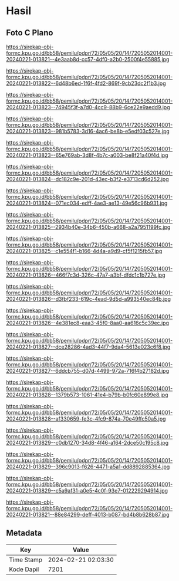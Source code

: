 # Hasil

## Foto C Plano

https://sirekap-obj-formc.kpu.go.id/bb58/pemilu/pdpr/72/05/05/20/14/7205052014001-20240221-013821--4e3aab8d-cc57-4df0-a2b0-2500f4e55885.jpg

https://sirekap-obj-formc.kpu.go.id/bb58/pemilu/pdpr/72/05/05/20/14/7205052014001-20240221-013822--6d48b6ed-1f6f-4fd2-869f-9cb23dc2f1b3.jpg

https://sirekap-obj-formc.kpu.go.id/bb58/pemilu/pdpr/72/05/05/20/14/7205052014001-20240221-013823--74945f3f-a7d0-4cc9-88b9-6ce22e9aedd9.jpg

https://sirekap-obj-formc.kpu.go.id/bb58/pemilu/pdpr/72/05/05/20/14/7205052014001-20240221-013823--981b5783-3d16-4ac6-be8b-e5edf03c527e.jpg

https://sirekap-obj-formc.kpu.go.id/bb58/pemilu/pdpr/72/05/05/20/14/7205052014001-20240221-013823--65e769ab-3d8f-4b7c-a003-be8f21a40f4d.jpg

https://sirekap-obj-formc.kpu.go.id/bb58/pemilu/pdpr/72/05/05/20/14/7205052014001-20240221-013824--dc182c9e-201d-43ec-b3f2-e3713cd6d252.jpg

https://sirekap-obj-formc.kpu.go.id/bb58/pemilu/pdpr/72/05/05/20/14/7205052014001-20240221-013824--071ec034-edff-4ae3-ae13-49e56c96b931.jpg

https://sirekap-obj-formc.kpu.go.id/bb58/pemilu/pdpr/72/05/05/20/14/7205052014001-20240221-013825--2934b40e-34b6-450b-a668-a2a7951199fc.jpg

https://sirekap-obj-formc.kpu.go.id/bb58/pemilu/pdpr/72/05/05/20/14/7205052014001-20240221-013825--c1e554f1-b166-4d4a-a9d9-cf5f1215fb57.jpg

https://sirekap-obj-formc.kpu.go.id/bb58/pemilu/pdpr/72/05/05/20/14/7205052014001-20240221-013826--466f7c3d-326c-47a7-a3bf-dfdc1c1b727e.jpg

https://sirekap-obj-formc.kpu.go.id/bb58/pemilu/pdpr/72/05/05/20/14/7205052014001-20240221-013826--d3fbf233-619c-4ead-9d5d-a993540ec84b.jpg

https://sirekap-obj-formc.kpu.go.id/bb58/pemilu/pdpr/72/05/05/20/14/7205052014001-20240221-013826--4e381ec8-eaa3-45f0-8aa0-aa616c5c39ec.jpg

https://sirekap-obj-formc.kpu.go.id/bb58/pemilu/pdpr/72/05/05/20/14/7205052014001-20240221-013827--dce28286-4ad3-44f7-9da4-5613e023c6f8.jpg

https://sirekap-obj-formc.kpu.go.id/bb58/pemilu/pdpr/72/05/05/20/14/7205052014001-20240221-013827--6ddcb755-d07d-4499-972a-716f4b27182d.jpg

https://sirekap-obj-formc.kpu.go.id/bb58/pemilu/pdpr/72/05/05/20/14/7205052014001-20240221-013828--1379b573-1061-41e4-b79b-b0fc60e899e8.jpg

https://sirekap-obj-formc.kpu.go.id/bb58/pemilu/pdpr/72/05/05/20/14/7205052014001-20240221-013828--af330659-fe3c-4fc9-874a-70e49ffc50a5.jpg

https://sirekap-obj-formc.kpu.go.id/bb58/pemilu/pdpr/72/05/05/20/14/7205052014001-20240221-013829--c0db1270-34d8-4f46-a164-2dce50c195c8.jpg

https://sirekap-obj-formc.kpu.go.id/bb58/pemilu/pdpr/72/05/05/20/14/7205052014001-20240221-013829--396c9013-f626-4471-a5a1-dd8892885364.jpg

https://sirekap-obj-formc.kpu.go.id/bb58/pemilu/pdpr/72/05/05/20/14/7205052014001-20240221-013829--c5a9af31-a0e5-4c0f-93e7-012229294914.jpg

https://sirekap-obj-formc.kpu.go.id/bb58/pemilu/pdpr/72/05/05/20/14/7205052014001-20240221-013821--88e84299-deff-4013-b087-bd4b8b628b87.jpg


## Metadata

| Key        | Value               |
| ---------- | ------------------- |
| Time Stamp | 2024-02-21 02:03:30 |
| Kode Dapil | 7201                |



